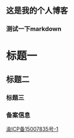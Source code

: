 ## 这是我的个人博客



### 测试一下markdown



# 标题一
## 标题二
### 标题三

### 备案信息

 [渝ICP备15007835号-1](http://www.miitbeian.gov.cn/)
